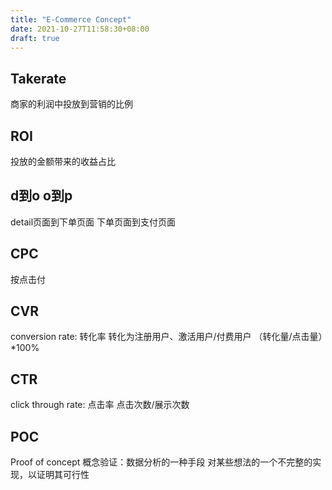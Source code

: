 ```yaml
---
title: "E-Commerce Concept"
date: 2021-10-27T11:58:30+08:00
draft: true
---
```


## Takerate

商家的利润中投放到营销的比例

## ROI

投放的金额带来的收益占比

## d到o o到p

detail页面到下单页面
下单页面到支付页面

## CPC

按点击付

## CVR

conversion rate: 转化率  转化为注册用户、激活用户/付费用户 （转化量/点击量）*100%

## CTR

click through rate: 点击率 点击次数/展示次数

## POC

Proof of concept 概念验证：数据分析的一种手段
对某些想法的一个不完整的实现，以证明其可行性


<!-- 提供关键词和人群定向推荐
CPS分佣模式
人群定向的品牌推广 -->
